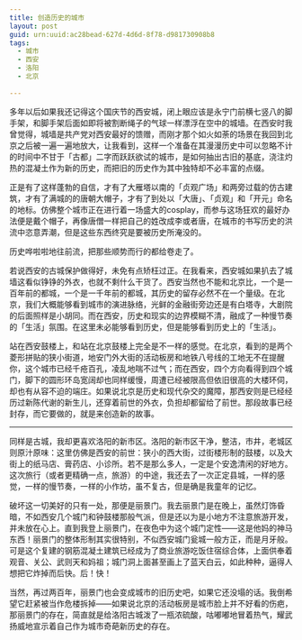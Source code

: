 ```yaml
---
title: 创造历史的城市
layout: post
guid: urn:uuid:ac28bead-627d-4d6d-8f78-d981730908b8
tags:
  - 城市
  - 西安
  - 洛阳
  - 北京
  
---
```


多年以后如果我还记得这个国庆节的西安城，闭上眼应该是永宁门前横七竖八的脚手架，和脚手架后面如即将被割断绳子的气球一样漂浮在空中的城墙。在西安时我曾觉得，城墙是共产党对西安最好的馈赠，而刚才那个如火如荼的场景在我回到北京之后被一遍一遍地放大，让我看到，这样一个准备在其漫漫历史中可以忽略不计的时间中不甘于「古都」二字而跃跃欲试的城市，是如何抽出古旧的基底，浇注灼热的混凝土作为新的历史，而把旧的历史作为其中独特却不必丰富的点缀。

正是有了这样蓬勃的自信，才有了大雁塔以南的「贞观广场」和两旁过载的仿古建筑，才有了满城的的唐朝大帽子，才有了到处以「大唐」、「贞观」和「开元」命名的地标。仿佛整个城市正在进行着一场盛大的cosplay，而参与这场狂欢的最好办法便是戴个帽子，再像唐僧一样把自己的姓改成李或者唐，在城市的书写历史的洪流中恣意弄潮，但是这些东西终究是要被历史所淹没的。

历史哗啦啦地往前流，把那些顺势而行的都给卷走了。

若说西安的古城保护做得好，未免有点矫枉过正。在我看来，西安城如果扒去了城墙这看似铮铮的外衣，也就不剩什么干货了。西安当然也不能和北京比，一个是一百年前的都城，一个是一千年前的都城，其历史的留存必然不在一个量级。在北京，我们大概能够看到城市的演进脉络，光鲜的金融街旁边还是有白塔寺，大剧院的后面照样是小胡同。而在西安，历史和现实的边界模糊不清，融成了一种慢节奏的「生活」氛围。在这里未必能够看到历史，但是能够看到历史上的「生活」。

站在西安鼓楼上，和站在北京鼓楼上完全是不一样的感觉。在北京，看到的是两个菱形拼贴的狭小街道，地安门外大街的活动板房和地铁八号线的工地无不在提醒你，这个城市已经千疮百孔，凌乱地喘不过气；而在西安，四个方向看得到四个城门，脚下的圆形环岛宽阔却也同样缓慢，周遭已经被限高但依旧很高的大楼环伺，却也有从容不迫的端庄。如果说北京是历史和现代杂交的魔障，那西安则是已经经历过新陈代谢的新生儿，还穿着前世的外衣，负担却都留给了前世。那段故事已经封存，而它要做的，就是来创造新的故事。

---

同样是古城，我却更喜欢洛阳的新市区。洛阳的新市区干净，整洁，市井，老城区则原汁原味：这里仿佛是西安的前世：狭小的西大街，过街楼形制的鼓楼，以及大街上的纸马店、膏药店、小诊所。若不是那么多人，一定是个安逸清闲的好地方。这次旅行（或者更精确一点，旅游）的中途，我还去了一次正定县城，一样的感觉，一样的慢节奏，一样的小作坊，虽不复古，但是确是我童年的记忆。

破坏这一切美好的只有一处，那便是丽景门。我去丽景门是在晚上，虽然灯饰昏暗，不如西安几个城门和钟鼓楼那般气派，但是还以为是小地方不注意旅游开发，并未放在心上。直到我登上丽景门，在夜色中为这个城门定性——这是他妈的神马东西！丽景门的整体形制其实很特别，不似西安城门瓮城一般方正，而是月牙般。可是这个复建的钢筋混凝土建筑已经成为了商业旅游吃饭住宿综合体，上面供奉着观音、关公、武则天和妈祖；城门洞上面甚至画上了蓝天白云，如此种种，逼得人想把它炸掉而后快。后！快！

当然，再过两百年，丽景门也会变成城市的旧历史吧，如果它还没塌的话。我倒希望它赶紧被当作危楼拆掉——如果说北京的活动板房是城市脸上并不好看的伤疤，那丽景门的存在，简直就是给洛阳古城泼了一瓶浓硫酸，咕嘟嘟地冒着热气，耀武扬威地宣示着自己作为城市奇葩新历史的存在。